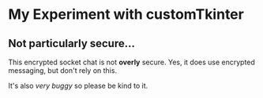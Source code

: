 # My Experiment with customTkinter

## Not particularly secure...
This encrypted socket chat is not **overly** secure. Yes, it does use encrypted messaging, but don't rely on this.

It's also *very buggy* so please be kind to it.
